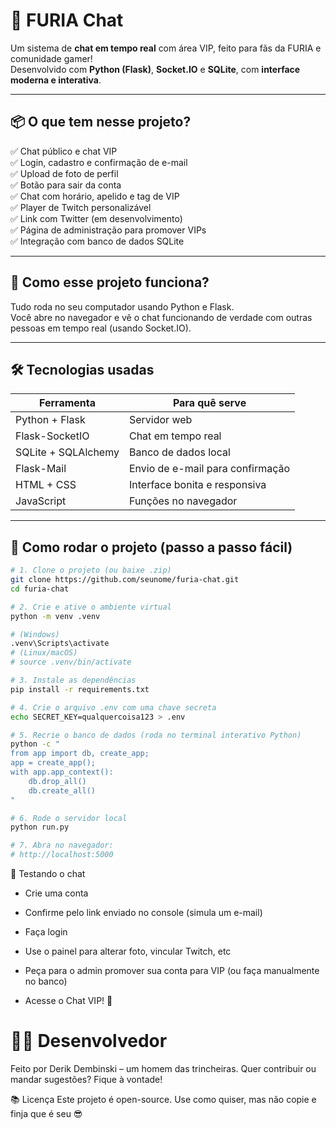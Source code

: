 # 🦁 FURIA Chat

Um sistema de **chat em tempo real** com área VIP, feito para fãs da FURIA e comunidade gamer!  
Desenvolvido com **Python (Flask)**, **Socket.IO** e **SQLite**, com **interface moderna e interativa**.

---

## 📦 O que tem nesse projeto?

✅ Chat público e chat VIP  
✅ Login, cadastro e confirmação de e-mail  
✅ Upload de foto de perfil  
✅ Botão para sair da conta  
✅ Chat com horário, apelido e tag de VIP  
✅ Player de Twitch personalizável  
✅ Link com Twitter (em desenvolvimento)  
✅ Página de administração para promover VIPs  
✅ Integração com banco de dados SQLite

---

## 🧠 Como esse projeto funciona?

Tudo roda no seu computador usando Python e Flask.  
Você abre no navegador e vê o chat funcionando de verdade com outras pessoas em tempo real (usando Socket.IO).

---

## 🛠️ Tecnologias usadas

| Ferramenta       | Para quê serve                          |
|------------------|-----------------------------------------|
| Python + Flask   | Servidor web                            |
| Flask-SocketIO   | Chat em tempo real                      |
| SQLite + SQLAlchemy | Banco de dados local                 |
| Flask-Mail       | Envio de e-mail para confirmação       |
| HTML + CSS       | Interface bonita e responsiva           |
| JavaScript       | Funções no navegador                    |

---


## 🚀 Como rodar o projeto (passo a passo fácil)

```bash
# 1. Clone o projeto (ou baixe .zip)
git clone https://github.com/seunome/furia-chat.git
cd furia-chat

# 2. Crie e ative o ambiente virtual
python -m venv .venv

# (Windows)
.venv\Scripts\activate
# (Linux/macOS)
# source .venv/bin/activate

# 3. Instale as dependências
pip install -r requirements.txt

# 4. Crie o arquivo .env com uma chave secreta
echo SECRET_KEY=qualquercoisa123 > .env

# 5. Recrie o banco de dados (roda no terminal interativo Python)
python -c "
from app import db, create_app;
app = create_app();
with app.app_context():
    db.drop_all()
    db.create_all()
"

# 6. Rode o servidor local
python run.py

# 7. Abra no navegador:
# http://localhost:5000
```

🧪 Testando o chat
* Crie uma conta

* Confirme pelo link enviado no console (simula um e-mail)

* Faça login

* Use o painel para alterar foto, vincular Twitch, etc

* Peça para o admin promover sua conta para VIP (ou faça manualmente no banco)

* Acesse o Chat VIP! 🎉



# 👨‍💻 Desenvolvedor
Feito por Derik Dembinski – um homem das trincheiras.
Quer contribuir ou mandar sugestões? Fique à vontade!

📚 Licença
Este projeto é open-source. Use como quiser, mas não copie e finja que é seu 😎
